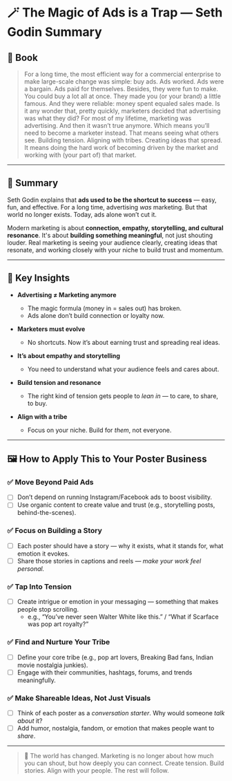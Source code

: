 # 🪄 The Magic of Ads is a Trap — Seth Godin Summary

## 📔 Book

>For a long time, the most efficient way for a commercial enterprise to make large-scale change was simple: buy ads. Ads worked. Ads were a bargain. Ads paid for themselves. Besides, they were fun to make. You could buy a lot all at once. They made you (or your brand) a little famous. And they were reliable: money spent equaled sales made. Is it any wonder that, pretty quickly, marketers decided that advertising was what they did? For most of my lifetime, marketing was advertising. And then it wasn’t true anymore. Which means you’ll need to become a marketer instead. That means seeing what others see. Building tension. Aligning with tribes. Creating ideas that spread. It means doing the hard work of becoming driven by the market and working with (your part of) that market.

---
## 📌 Summary

Seth Godin explains that **ads used to be the shortcut to success** — easy, fun, and effective. For a long time, advertising *was* marketing. But that world no longer exists. Today, ads alone won’t cut it.

Modern marketing is about **connection, empathy, storytelling, and cultural resonance**. It's about **building something meaningful**, not just shouting louder. Real marketing is seeing your audience clearly, creating ideas that resonate, and working closely with your niche to build trust and momentum.

---

## 🔑 Key Insights

- **Advertising ≠ Marketing anymore**
  - The magic formula (money in = sales out) has broken.
  - Ads alone don’t build connection or loyalty now.

- **Marketers must evolve**
  - No shortcuts. Now it’s about earning trust and spreading real ideas.

- **It’s about empathy and storytelling**
  - You need to understand what your audience feels and cares about.

- **Build tension and resonance**
  - The right kind of tension gets people to *lean in* — to care, to share, to buy.

- **Align with a tribe**
  - Focus on your niche. Build for *them*, not everyone.

---

## 🖼️ How to Apply This to Your Poster Business

### ✅ Move Beyond Paid Ads
- [ ] Don’t depend on running Instagram/Facebook ads to boost visibility.
- [ ] Use organic content to create value and trust (e.g., storytelling posts, behind-the-scenes).

### ✅ Focus on Building a Story
- [ ] Each poster should have a story — why it exists, what it stands for, what emotion it evokes.
- [ ] Share those stories in captions and reels — *make your work feel personal.*

### ✅ Tap Into Tension
- [ ] Create intrigue or emotion in your messaging — something that makes people stop scrolling.
  - e.g., “You’ve never seen Walter White like this.” / “What if Scarface was pop art royalty?”

### ✅ Find and Nurture Your Tribe
- [ ] Define your core tribe (e.g., pop art lovers, Breaking Bad fans, Indian movie nostalgia junkies).
- [ ] Engage with their communities, hashtags, forums, and trends meaningfully.

### ✅ Make Shareable Ideas, Not Just Visuals
- [ ] Think of each poster as a *conversation starter*. Why would someone *talk about* it?
- [ ] Add humor, nostalgia, fandom, or emotion that makes people want to *share*.

---

> 🧭 The world has changed. Marketing is no longer about how much you can shout, but how deeply you can connect. Create tension. Build stories. Align with your people. The rest will follow.

